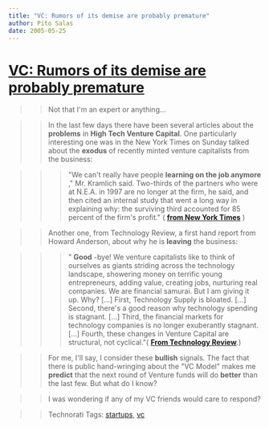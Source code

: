 ```yaml
---
title: "VC: Rumors of its demise are probably premature"
author: Pito Salas
date: 2005-05-25
---
```

# [VC: Rumors of its demise are probably premature](None)



>>

>> Not that I'm an expert or anything…

>>

>> In the last few days there have been several articles about the
**problems** in **High Tech Venture Capital**. One particularly interesting
one was in the New York Times on Sunday talked about the **exodus** of
recently minted venture capitalists from the business:

>>

>>> "We can't really have people **learning on the job anymore** ," Mr.
Kramlich said. Two-thirds of the partners who were at N.E.A. in 1997 are no
longer at the firm, he said, and then cited an internal study that went a long
way in explaining why: the surviving third accounted for 85 percent of the
firm's profit." ( **[from New York
Times](<http://www.nytimes.com/2005/05/22/business/yourmoney/22venture.html?>)**
)

>>

>> Another one, from Technology Review, a first hand report from Howard
Anderson, about why he is **leaving** the business:

>>

>>> " **Good** -bye! We venture capitalists like to think of ourselves as
giants striding across the technology landscape, showering money on terrific
young entrepreneurs, adding value, creating jobs, nurturing real companies. We
are financial samurai. But I am giving it up. Why? […] First, Technology
Supply is bloated. […] Second, there's a good reason why technology spending
is stagnant. […] Third, the financial markets for technology companies is no
longer exuberantly stagnant. […] Fourth, these changes in Venture Capital are
structural, not cyclical."( **[From Technology
Review](<http://www.technologyreview.com/articles/05/06/issue/invite.asp?trk=nl>)**.)

>>

>> For me, I'll say, I consider these **bullish** signals. The fact that there
is public hand-wringing about the "VC Model" makes me **predict** that the
next round of Venture funds will do **better** than the last few. But what do
I know?

>>

>> I was wondering if any of my VC friends would care to respond?

>>

>> Technorati Tags: [startups](<http://technorati.com/tag/startups>),
[vc](<http://technorati.com/tag/vc>)



